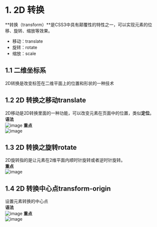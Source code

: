 # 1. 2D 转换
**转换（transform）**是CSS3中具有颠覆性的特性之一，可以实现元素的位移、旋转、缩放等效果。  
 - 移动：translate
 - 旋转：rotate
 - 缩放：scale

## 1.1 二维坐标系
2D转换是改变标签在二维平面上的位置和形状的一种技术  

## 1.2 2D 转换之移动translate
2D移动是2D转换里面的一种功能，可以改变元素在页面中的位置，类似**定位**。  
**语法**  
![image](https://github.com/Happy-jianghui/Frontend-Learning/assets/98568967/1b8c8717-653f-4999-8a05-ba1d7b700eda)
**重点**  
![image](https://github.com/Happy-jianghui/Frontend-Learning/assets/98568967/690f1c68-5602-42ba-951c-dd177c91c7e1)

## 1.3 2D 转换之旋转rotate
2D旋转指的是让元素在2维平面内顺时针旋转或者逆时针旋转。  
**重点**  
![image](https://github.com/Happy-jianghui/Frontend-Learning/assets/98568967/f4f79742-3157-4954-89bb-860f936ff401)


## 1.4 2D 转换中心点transform-origin
设置元素转换的中心点  
**语法**  
![image](https://github.com/Happy-jianghui/Frontend-Learning/assets/98568967/4ff4858e-c59b-4f25-80bd-604a2adaf2d7)
**重点**  
![image](https://github.com/Happy-jianghui/Frontend-Learning/assets/98568967/007f1319-0e36-4893-acff-011d5d674a17)
